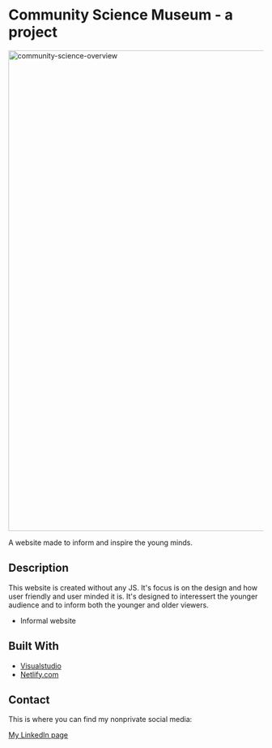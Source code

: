 # Community Science Museum - a project

<img width="947" alt="community-science-overview" src="https://user-images.githubusercontent.com/89216683/172457121-c1cd7cb9-62b6-49af-ac9a-ab66327b2119.png">


A website made to inform and inspire the young minds.

## Description

This website is created without any JS. It's focus is on the design and how user friendly and user minded it is. 
It's designed to interessert the younger audience and to inform both the younger and older viewers. 

- Informal website

## Built With

- [Visualstudio](https://code.visualstudio.com/)
- [Netlify.com](https://www.netlify.com/)

## Contact

This is where you can find my nonprivate social media:


[My LinkedIn page](https://www.linkedin.com/in/jenny-marie-feragen-2a9a3a108/)
